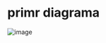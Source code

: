 # primr diagrama
![image](https://github.com/edfreed/Pensamiento_computacional/assets/142970026/f51c8151-bce2-43d8-b079-b7228d39e69f)
